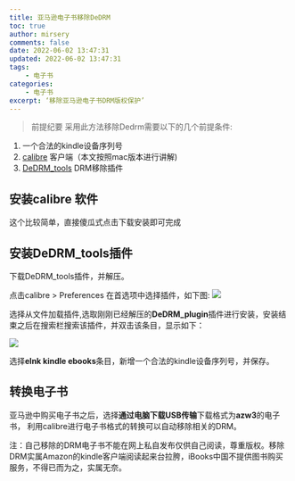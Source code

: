 ```yaml
---
title: 亚马逊电子书移除DeDRM
toc: true
author: mirsery
comments: false
date: 2022-06-02 13:47:31
updated: 2022-06-02 13:47:31
tags:
    - 电子书
categories:
    - 电子书
excerpt: ‘移除亚马逊电子书DRM版权保护’
---
```



<!-- toc -->

> 前提纪要
采用此方法移除Dedrm需要以下的几个前提条件:
1. 一个合法的kindle设备序列号
2. [calibre](https://calibre-ebook.com/) 客户端（本文按照mac版本进行讲解)
3. [DeDRM_tools](https://github.com/apprenticeharper/DeDRM_tools/releases) DRM移除插件


## 安装calibre 软件

这个比较简单，直接傻瓜式点击下载安装即可完成


## 安装DeDRM_tools插件

下载DeDRM_tools插件，并解压。

点击calibre > Preferences 在首选项中选择插件，如下图:
![](C4D57509-9AFB-4E56-8269-3344686772CC.png)

选择从文件加载插件,选取刚刚已经解压的**DeDRM_plugin**插件进行安装，安装结束之后在搜索栏搜索该插件，并双击该条目，显示如下：

![](78D39828-FAB0-4CB8-9F81-3930725D20F2.png)

选择**elnk kindle ebooks**条目，新增一个合法的kindle设备序列号，并保存。

## 转换电子书

亚马逊中购买电子书之后，选择**通过电脑下载USB传输**下载格式为**azw3**的电子书， 利用calibre进行电子书格式的转换可以自动移除相关的DRM。


注：自己移除的DRM电子书不能在网上私自发布仅供自己阅读，尊重版权。移除DRM实属Amazon的kindle客户端阅读起来台拉胯，iBooks中国不提供图书购买服务，不得已而为之，实属无奈。